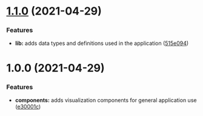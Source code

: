 # [1.1.0](https://github.com/PedroHenry-Santos/Perceptron/compare/v1.0.0...v1.1.0) (2021-04-29)


### Features

* **lib:** adds data types and definitions used in the application ([515e094](https://github.com/PedroHenry-Santos/Perceptron/commit/515e094d6cb4756beb3688effca3a3a5ddd83eab))

# 1.0.0 (2021-04-29)


### Features

* **components:** adds visualization components for general application use ([e30001c](https://github.com/PedroHenry-Santos/Perceptron/commit/e30001ce7d192d021bc39a40e38bbcdf5d0227e4))
